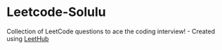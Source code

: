 # Leetcode-Solulu
Collection of LeetCode questions to ace the coding interview! - Created using [LeetHub](https://github.com/QasimWani/LeetHub)
